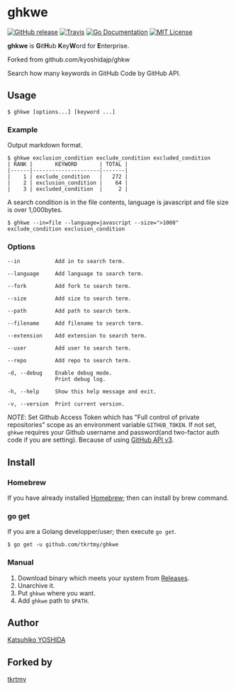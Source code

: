 # ghkwe

[![GitHub release](https://img.shields.io/github/release/tkrtmy/ghkwe.svg?style=flat-square)][release]
[![Travis](https://travis-ci.org/tkrtmy/ghkwe.svg?branch=master)](https://travis-ci.org/tkrtmy/ghkwe)
[![Go Documentation](http://img.shields.io/badge/go-documentation-blue.svg?style=flat-square)][godocs]
[![MIT License](http://img.shields.io/badge/license-MIT-blue.svg?style=flat-square)][license]

[release]: https://github.com/tkrtmy/ghkwe/releases
[license]: https://github.com/kyoshidajp/ghkw/blob/master/LICENSE
[godocs]: http://godoc.org/github.com/tkrtmy/ghkwe

**ghkwe** is **G**it**H**ub **K**ey**W**ord for **E**nterprise.

Forked from github.com/kyoshidajp/ghkw

Search how many keywords in GitHub Code by GitHub API.

## Usage

```
$ ghkwe [options...] [keyword ...]
```

### Example

Output markdown format.

```
$ ghkwe exclusion_condition exclude_condition excluded_condition
| RANK |       KEYWORD       | TOTAL |
|------|---------------------|-------|
|    1 | exclude_condition   |   272 |
|    2 | exclusion_condition |    64 |
|    3 | excluded_condition  |     2 |
```

A search condition is in the file contents, language is javascript and file size is over 1,000bytes.

```
$ ghkwe --in=file --language=javascript --size=">1000" exclude_condition exclusion_condition
```

### Options

```
--in           Add in to search term.

--language     Add language to search term.

--fork         Add fork to search term.

--size         Add size to search term.

--path         Add path to search term.

--filename     Add filename to search term.

--extension    Add extension to search term.

--user         Add user to search term.

--repo         Add repo to search term.

-d, --debug    Enable debug mode.
               Print debug log.

-h, --help     Show this help message and exit.

-v, --version  Print current version.
```

*NOTE*: Set Github Access Token which has "Full control of private repositories" scope as an environment variable `GITHUB_TOKEN`. If not set, `ghkwe` requires your Github username and password(and two-factor auth code if you are setting). Because of using [GitHub API v3](https://developer.github.com/v3/).

## Install

### Homebrew

If you have already installed [Homebrew](http://brew.sh/); then can install by brew command.

### go get

If you are a Golang developper/user; then execute `go get`.

```
$ go get -u github.com/tkrtmy/ghkwe
```

### Manual

1. Download binary which meets your system from [Releases](https://github.com/tkrtmy/ghkwe/releases).
1. Unarchive it.
1. Put `ghkwe` where you want.
1. Add `ghkwe` path to `$PATH`.

## Author

[Katsuhiko YOSHIDA](https://github.com/kyoshidajp)

## Forked by
[tkrtmy](https://github.com/tkrtmy)
